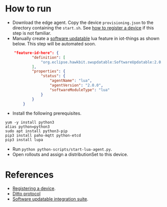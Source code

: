 # How to run
- Download the edge agent. Copy the device `provisioning.json` to the directory containing the `start.sh`. See [how to register a device](https://docs.bosch-iot-suite.com/device-management/Register-a-device-via-the-Bosch-IoT-Manager-UI.html) if this step is not familiar.
- Manually create a [software updatable](https://vorto.eclipseprojects.io/#/details/org.eclipse.hawkbit.swupdatable:SoftwareUpdatable:2.0.0) lua feature in iot-things as shown below. This step will be automated soon.

```json
    "feature-id-here": {
            "definition": [
                "org.eclipse.hawkbit.swupdatable:SoftwareUpdatable:2.0.0"
            ],
            "properties": {
                "status": {
                    "agentName": "lua",
                    "agentVersion": "2.0.0",
                    "softwareModuleType": "lua"
                }
            }
        }
```
- Install the following prerequisites.

```
yum -y install python3
alias python=python3
sudo apt install python3-pip
pip3 install paho-mqtt python-etcd
pip3 install lupa
```
- Run `python python-scripts/start-lua-agent.py`.
- Open rollouts and assign a distributionSet to this device.

# References
* [Registering a device](https://docs.bosch-iot-suite.com/device-management/Register-a-device-via-the-Bosch-IoT-Manager-UI.html).
* [Ditto protocol](https://www.eclipse.org/ditto/1.5/protocol-specification-things-create-or-modify.html)
* [Software updatable integration suite](https://docs.bosch-iot-suite.com/device-management/SoftwareUpdatable-feature-detailed-specification-and-integration-guide.html).
